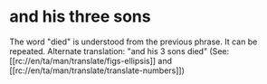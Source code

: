 # and his three sons

The word "died" is understood from the previous phrase. It can be repeated. Alternate translation: "and his 3 sons died" (See: [[rc://en/ta/man/translate/figs-ellipsis]] and [[rc://en/ta/man/translate/translate-numbers]])


